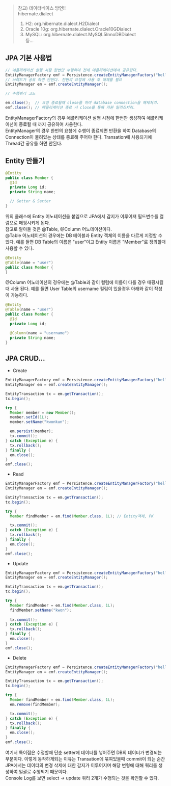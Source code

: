 
> 참고) 데이터베이스 방언!!  
> hibernate.dialect  
> 1. H2: org.hibernate.dialect.H2Dialect  
> 2. Oracle 10g: org.hibernate.dialect.Oracle10GDialect  
> 3. MySQL: org.hibernate.dialect.MySQL5InnoDBDialect  
> 등...  

## JPA 기본 사용법
```java
// 애플리케이션 실행 시점 한번만 수행하여 전체 애플리케이션에서 공유한다.
EntityManagerFactory emf = Persistence.createEntityManagerFactory("hello");
// 쓰레드가 공유 하면 안된다. 한번의 요청에 사용 후 해제를 필요
EntityManager em = emf.createEntityManager();

// 수행쿼리 코드

em.close();  // 요청 종료될때 close를 하여 database connection을 해제처리.
emf.close(); // 애플리케이션 종료 시 close를 통해 자원 릴리즈처리.
```

EntityManagerFactory의 경우 애플리케이션 실행 시점에 한번만 생성하여 애플리케이션이 종료될 때 까지 공유하여 사용한다.  
EntityManager의 경우 한번의 요청에 수행이 종료되면 반환을 하여 Database의 Connection이 물려있는 상태를 종료해 주어야 한다. Transation에 사용되기에 Thread간 공유를 하면 안된다.  

## Entity 만들기
```java
@Entity
public class Member {
  @Id
  private Long id;
  private String name;

  // Getter & Setter
}
```

위의 클래스에 Entity 어노테이션을 붙임으로 JPA에서 감지가 이루어져 필드변수를 컬럼으로 매핑시키게 된다.  
참고로 알아둘 것은 @Table, @Column 어노테이션이다.  
@Table 어노테이션의 경우에는 DB 테이블과 Entity 객체의 이름을 다르게 지정할 수 있다. 예를 들면 DB Table의 이름은 "user"이고 Entity 이름은 "Member"로 정의할때 사용할 수 있다. 

```java
@Entity
@Table(name = "user")
public class Member {
}
```

@Column 어노테이션의 경우에는 @Table과 같이 컬럼에 이름이 다를 경우 매핑시킬때 사용 된다. 예를 들면 User Table의 username 컬림이 있을경우 아래와 같이 작성이 가능하다.

```java
@Entity
@Table(name = "user")
public class Member {
  @Id
  private Long id;

  @Column(name = "username")
  private String name;
}
```

## JPA CRUD...

- Create

```java
EntityManagerFactory emf = Persistence.createEntityManagerFactory("hello");
EntityManager em = emf.createEntityManager();

EntityTransaction tx = em.getTransaction();
tx.begin();

try {
  Member member = new Member();
  member.setId(1L);
  member.setName("kwonkun");

  em.persist(member);
  tx.commit();
} catch (Exception e) {
  tx.rollback();
} finally {
  em.close();
}
emf.close();
```

- Read

```java
EntityManagerFactory emf = Persistence.createEntityManagerFactory("hello");
EntityManager em = emf.createEntityManager();

EntityTransaction tx = em.getTransaction();
tx.begin();

try {
  Member findMember = em.find(Member.class, 1L); // Entity객체, PK

  tx.commit();
} catch (Exception e) {
  tx.rollback();
} finally {
  em.close();
}
emf.close();
```

- Update

```java
EntityManagerFactory emf = Persistence.createEntityManagerFactory("hello");
EntityManager em = emf.createEntityManager();

EntityTransaction tx = em.getTransaction();
tx.begin();

try {
  Member findMember = em.find(Member.class, 1L);
  findMember.setName("kwon");
  
  tx.commit();
} catch (Exception e) {
  tx.rollback();
} finally {
  em.close();
}
emf.close();
```

- Delete

```java
EntityManagerFactory emf = Persistence.createEntityManagerFactory("hello");
EntityManager em = emf.createEntityManager();

EntityTransaction tx = em.getTransaction();
tx.begin();

try {
  Member findMember = em.find(Member.class, 1L);
  em.remove(findMember);

  tx.commit();
} catch (Exception e) {
  tx.rollback();
} finally {
  em.close();
}
emf.close();
```

여기서 특이점은 수정할때 단순 setter에 데이터를 넣어주면 DB의 데이터가 변경되는 부분이다. 이렇게 동작하게되는 이유는 Transation에 묶여있을때 commit이 되는 순간 JPA에서는 데이터의 변경 삭제에 대한 감지가 이루어지며 해당 변형에 대해 쿼리를 생성하여 일괄로 수행되기 때문이다.  
Console Log를 보면 select -> update 쿼리 2개가 수행되는 것을 확인할 수 있다.  
